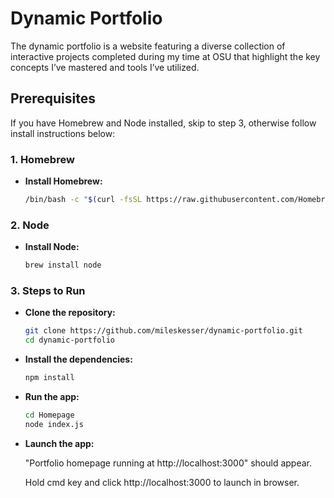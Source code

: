 # Dynamic Portfolio

The dynamic portfolio is a website featuring a diverse collection of interactive projects completed during my time at OSU that highlight the key concepts I’ve mastered and tools I’ve utilized.

## Prerequisites

If you have Homebrew and Node installed, skip to step 3, otherwise follow install instructions below: 

### 1. Homebrew

- **Install Homebrew:**  
  ```bash
  /bin/bash -c "$(curl -fsSL https://raw.githubusercontent.com/Homebrew/install/HEAD/install.sh)"

### 2. Node

- **Install Node:**  
  ```bash
  brew install node
  
### 3. Steps to Run

- **Clone the repository:**
   ```bash
   git clone https://github.com/mileskesser/dynamic-portfolio.git
   cd dynamic-portfolio
   
- **Install the dependencies:**
   ```bash
   npm install

- **Run the app:**
   ```bash
   cd Homepage
   node index.js
   
- **Launch the app:**

  "Portfolio homepage running at http://localhost:3000" should appear. 
  
  Hold cmd key and click http://localhost:3000 to launch in browser.
  
